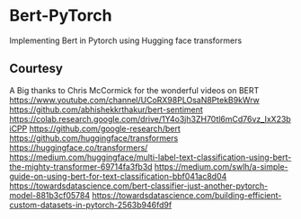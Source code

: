 # Bert-PyTorch
Implementing Bert in Pytorch using Hugging face transformers

## Courtesy
A Big thanks to Chris McCormick for the wonderful videos on BERT
https://www.youtube.com/channel/UCoRX98PLOsaN8PtekB9kWrw
https://github.com/abhishekkrthakur/bert-sentiment
https://colab.research.google.com/drive/1Y4o3jh3ZH70tl6mCd76vz_IxX23biCPP
https://github.com/google-research/bert
https://github.com/huggingface/transformers
https://huggingface.co/transformers/
https://medium.com/huggingface/multi-label-text-classification-using-bert-the-mighty-transformer-69714fa3fb3d
https://medium.com/swlh/a-simple-guide-on-using-bert-for-text-classification-bbf041ac8d04
https://towardsdatascience.com/bert-classifier-just-another-pytorch-model-881b3cf05784
https://towardsdatascience.com/building-efficient-custom-datasets-in-pytorch-2563b946fd9f
